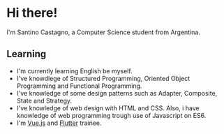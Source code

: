 # Hi there!

I'm Santino Castagno, a Computer Science student from Argentina.

## Learning
  - I'm currently learning English be myself.
  - I've knowdlege of Structured Programming, Oriented Object Programming and Functional Programming.
  - I've knowledge of some design patterns such as Adapter, Composite, State and Strategy.
  - I've knowledge of web design with HTML and CSS. Also, i have knowledge of web programming trough use of Javascript on ES6.
  - I'm [Vue.js](https://es.vuejs.org/) and [Flutter](https://flutter.dev/) trainee.
